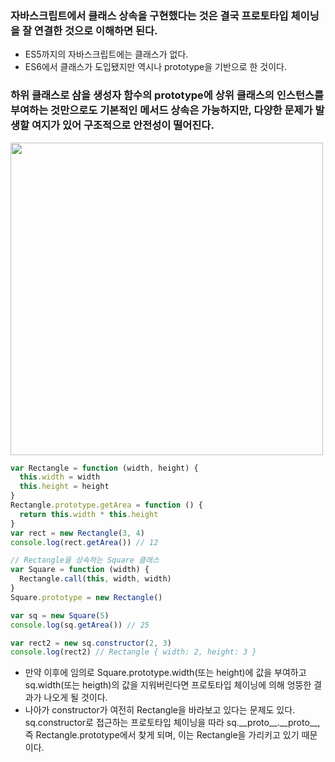 ### 자바스크립트에서 클래스 상속을 구현했다는 것은 결국 프로토타입 체이닝을 잘 연결한 것으로 이해하면 된다.

- ES5까지의 자바스크립트에는 클래스가 없다.
- ES6에서 클래스가 도입됐지만 역시나 prototype을 기반으로 한 것이다.

### 하위 클래스로 삼을 생성자 함수의 prototype에 상위 클래스의 인스턴스를 부여하는 것만으로도 기본적인 메서드 상속은 가능하지만, 다양한 문제가 발생할 여지가 있어 구조적으로 안전성이 떨어진다.

<img width="500" alt="" src="https://github.com/user-attachments/assets/be77f174-e2cb-4805-8b16-11fb4a83ea2d" />

```javascript
var Rectangle = function (width, height) {
  this.width = width
  this.height = height
}
Rectangle.prototype.getArea = function () {
  return this.width * this.height
}
var rect = new Rectangle(3, 4)
console.log(rect.getArea()) // 12

// Rectangle을 상속하는 Square 클래스
var Square = function (width) {
  Rectangle.call(this, width, width)
}
Square.prototype = new Rectangle()

var sq = new Square(5)
console.log(sq.getArea()) // 25

var rect2 = new sq.constructor(2, 3)
console.log(rect2) // Rectangle { width: 2, height: 3 }
```

- 만약 이후에 임의로 Square.prototype.width(또는 height)에 값을 부여하고 sq.width(또는 heigth)의 값을 지워버린다면 프로토타입 체이닝에 의해 엉뚱한 결과가 나오게 될 것이다.
- 나아가 constructor가 여전히 Rectangle을 바라보고 있다는 문제도 있다. sq.constructor로 접근하는 프로토타입 체이닝을 따라 sq.\_\_proto__.\_\_proto__, 즉 Rectangle.prototype에서 찾게 되며, 이는 Rectangle을 가리키고 있기 때문이다.
